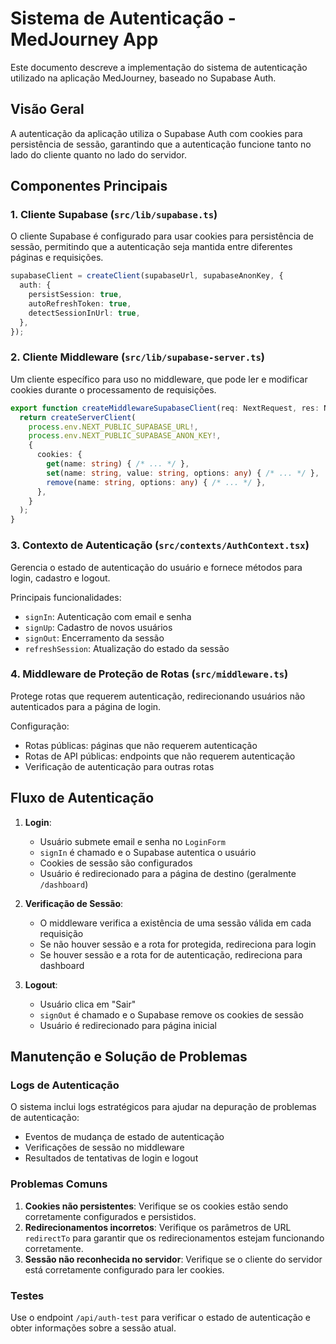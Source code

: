 # Sistema de Autenticação - MedJourney App

Este documento descreve a implementação do sistema de autenticação utilizado na aplicação MedJourney, baseado no Supabase Auth.

## Visão Geral

A autenticação da aplicação utiliza o Supabase Auth com cookies para persistência de sessão, garantindo que a autenticação funcione tanto no lado do cliente quanto no lado do servidor.

## Componentes Principais

### 1. Cliente Supabase (`src/lib/supabase.ts`)
O cliente Supabase é configurado para usar cookies para persistência de sessão, permitindo que a autenticação seja mantida entre diferentes páginas e requisições.

```typescript
supabaseClient = createClient(supabaseUrl, supabaseAnonKey, {
  auth: {
    persistSession: true,
    autoRefreshToken: true,
    detectSessionInUrl: true,
  },
});
```

### 2. Cliente Middleware (`src/lib/supabase-server.ts`)
Um cliente específico para uso no middleware, que pode ler e modificar cookies durante o processamento de requisições.

```typescript
export function createMiddlewareSupabaseClient(req: NextRequest, res: NextResponse) {
  return createServerClient(
    process.env.NEXT_PUBLIC_SUPABASE_URL!,
    process.env.NEXT_PUBLIC_SUPABASE_ANON_KEY!,
    {
      cookies: {
        get(name: string) { /* ... */ },
        set(name: string, value: string, options: any) { /* ... */ },
        remove(name: string, options: any) { /* ... */ },
      },
    }
  );
}
```

### 3. Contexto de Autenticação (`src/contexts/AuthContext.tsx`)
Gerencia o estado de autenticação do usuário e fornece métodos para login, cadastro e logout.

Principais funcionalidades:
- `signIn`: Autenticação com email e senha
- `signUp`: Cadastro de novos usuários
- `signOut`: Encerramento da sessão
- `refreshSession`: Atualização do estado da sessão

### 4. Middleware de Proteção de Rotas (`src/middleware.ts`)
Protege rotas que requerem autenticação, redirecionando usuários não autenticados para a página de login.

Configuração:
- Rotas públicas: páginas que não requerem autenticação
- Rotas de API públicas: endpoints que não requerem autenticação
- Verificação de autenticação para outras rotas

## Fluxo de Autenticação

1. **Login**:
   - Usuário submete email e senha no `LoginForm`
   - `signIn` é chamado e o Supabase autentica o usuário
   - Cookies de sessão são configurados
   - Usuário é redirecionado para a página de destino (geralmente `/dashboard`)

2. **Verificação de Sessão**:
   - O middleware verifica a existência de uma sessão válida em cada requisição
   - Se não houver sessão e a rota for protegida, redireciona para login
   - Se houver sessão e a rota for de autenticação, redireciona para dashboard

3. **Logout**:
   - Usuário clica em "Sair"
   - `signOut` é chamado e o Supabase remove os cookies de sessão
   - Usuário é redirecionado para página inicial

## Manutenção e Solução de Problemas

### Logs de Autenticação
O sistema inclui logs estratégicos para ajudar na depuração de problemas de autenticação:
- Eventos de mudança de estado de autenticação
- Verificações de sessão no middleware
- Resultados de tentativas de login e logout

### Problemas Comuns
1. **Cookies não persistentes**: Verifique se os cookies estão sendo corretamente configurados e persistidos.
2. **Redirecionamentos incorretos**: Verifique os parâmetros de URL `redirectTo` para garantir que os redirecionamentos estejam funcionando corretamente.
3. **Sessão não reconhecida no servidor**: Verifique se o cliente do servidor está corretamente configurado para ler cookies.

### Testes
Use o endpoint `/api/auth-test` para verificar o estado de autenticação e obter informações sobre a sessão atual. 